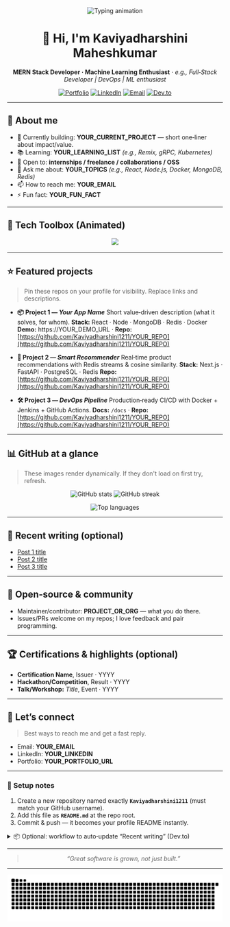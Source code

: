 <!--
✨ GitHub Profile README Template
Paste this into a repo named <Kaviyadharshini1211>/<Kaviyadharshini1211> to make it your profile README.
Replace ALL-CAPS placeholders. You can remove any sections you don't want.
-->

<div align="center">

<!-- ✨ Animated typing banner (optional) -->

<img src="https://readme-typing-svg.demolab.com?font=Fira+Code&weight=600&size=28&pause=1000&center=true&color=00F7FF&random=false&width=600&lines=Hi+there+👋;I'm+YOUR_NAME;Full‑Stack+Developer+%7C+DevOps+%7C+ML+Enthusiast!" alt="Typing animation" />

# 👋 Hi, I'm **Kaviyadharshini Maheshkumar**

**MERN Stack Developer · Machine Learning Enthusiast** · *e.g., Full‑Stack Developer | DevOps | ML enthusiast*

[![Portfolio](https://img.shields.io/badge/Portfolio-000?style=for-the-badge\&logo=vercel\&logoColor=white)](https://YOUR_PORTFOLIO_URL)
[![LinkedIn](https://img.shields.io/badge/LinkedIn-0A66C2?style=for-the-badge\&logo=linkedin\&logoColor=white)](https://www.linkedin.com/in/YOUR_LINKEDIN)
[![Email](https://img.shields.io/badge/Email-181717?style=for-the-badge\&logo=gmail\&logoColor=white)](mailto:YOUR_EMAIL)
[![Dev.to](https://img.shields.io/badge/Blog-0A0A0A?style=for-the-badge\&logo=dev.to\&logoColor=white)](https://dev.to/YOUR_HANDLE)

</div>

---

## 🚀 About me

* 🎯 Currently building: **YOUR_CURRENT_PROJECT** — short one‑liner about impact/value.
* 📚 Learning: **YOUR_LEARNING_LIST** *(e.g., Remix, gRPC, Kubernetes)*
* 🤝 Open to: **internships / freelance / collaborations / OSS**
* 💬 Ask me about: **YOUR_TOPICS** *(e.g., React, Node.js, Docker, MongoDB, Redis)*
* 📫 How to reach me: **YOUR_EMAIL**
* ⚡ Fun fact: **YOUR_FUN_FACT**

---

## 🧰 Tech Toolbox (Animated)

<p align="center">

<!-- Animated tech icons -->

<img src="https://skillicons.dev/icons?i=html,css,js,react,redux,nodejs,express,mongodb,java,cpp,python,git,docker,jenkins,aws,tensorflow,pytorch&perline=8" />

</p>

---

## ⭐ Featured projects

> Pin these repos on your profile for visibility. Replace links and descriptions.

* **📦 Project 1 — *Your App Name***
  Short value‑driven description (what it solves, for whom).
  **Stack:** React · Node · MongoDB · Redis · Docker
  **Demo:** https://YOUR_DEMO_URL · **Repo:** [https://github.com/Kaviyadharshini1211/YOUR_REPO](https://github.com/Kaviyadharshini1211/YOUR_REPO)

* **🧠 Project 2 — *Smart Recommender***
  Real‑time product recommendations with Redis streams & cosine similarity.
  **Stack:** Next.js · FastAPI · PostgreSQL · Redis
  **Repo:** [https://github.com/Kaviyadharshini1211/YOUR_REPO](https://github.com/Kaviyadharshini1211/YOUR_REPO)

* **🛠️ Project 3 — *DevOps Pipeline***
  Production‑ready CI/CD with Docker + Jenkins + GitHub Actions.
  **Docs:** `/docs` · **Repo:** [https://github.com/Kaviyadharshini1211/YOUR_REPO](https://github.com/Kaviyadharshini1211/YOUR_REPO)

---

## 📊 GitHub at a glance

> These images render dynamically. If they don't load on first try, refresh.

<p align="center">
  <img src="https://github-readme-stats.vercel.app/api?username=Kaviyadharshini1211&show_icons=true" alt="GitHub stats" height="165" />
  <img src="https://streak-stats.demolab.com?user=Kaviyadharshini1211" alt="GitHub streak" height="165" />
</p>

<p align="center">
  <img src="https://github-readme-stats.vercel.app/api/top-langs/?username=Kaviyadharshini1211&layout=compact" alt="Top languages" />
</p>

---

## 📝 Recent writing (optional)

<!-- If you blog on Dev.to/Hashnode/Medium, wire up a GitHub Action to update this list.
See sample workflow below. For now, add a few static links. -->

* [Post 1 title](https://YOUR_BLOG_POST_1)
* [Post 2 title](https://YOUR_BLOG_POST_2)
* [Post 3 title](https://YOUR_BLOG_POST_3)

---

## 🧡 Open‑source & community

* Maintainer/contributor: **PROJECT_OR_ORG** — what you do there.
* Issues/PRs welcome on my repos; I love feedback and pair programming.

---

## 🏆 Certifications & highlights (optional)

* **Certification Name**, Issuer · YYYY
* **Hackathon/Competition**, Result · YYYY
* **Talk/Workshop:** *Title*, Event · YYYY

---

## 🤝 Let’s connect

> Best ways to reach me and get a fast reply.

* Email: **YOUR_EMAIL**
* LinkedIn: **YOUR_LINKEDIN**
* Portfolio: **YOUR_PORTFOLIO_URL**

---

### 🔧 Setup notes

1. Create a new repository named exactly **`Kaviyadharshini1211`** (must match your GitHub username).
2. Add this file as **`README.md`** at the repo root.
3. Commit & push — it becomes your profile README instantly.

<details>
<summary>📦 Optional: workflow to auto‑update “Recent writing” (Dev.to)</summary>

Create `.github/workflows/devto.yml` with:

```yaml
name: Update Dev.to posts
on:
  schedule:
    - cron: '0 */12 * * *'  # every 12 hours
  workflow_dispatch:

jobs:
  build:
    runs-on: ubuntu-latest
    steps:
      - uses: gautamkrishnar/blog-post-workflow@master
        with:
          feed_list: "https://dev.to/feed/YOUR_HANDLE"
          max_post_count: 5
          committer_username: "github-actions[bot]"
          committer_email: "41898282+github-actions[bot]@users.noreply.github.com"
```

</details>

---

<div align="center">

> *“Great software is grown, not just built.”*

</div>

---

<!-- 🐍 Snake animation on contribution graph -->

![snake gif](https://github.com/Kaviyadharshini1211/Kaviyadharshini1211/blob/output/github-contribution-grid-snake.svg)

